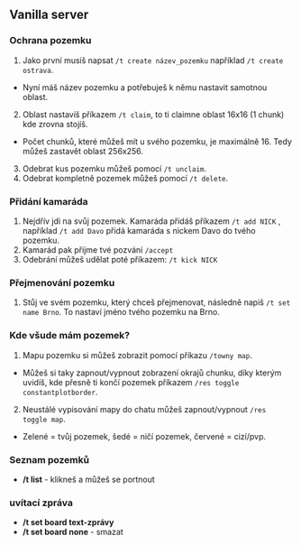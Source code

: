 ## Vanilla server
### Ochrana pozemku

1. Jako první musíš napsat `/t create název_pozemku` například `/t create ostrava`.  
- Nyní máš název pozemku a potřebuješ k němu nastavit samotnou oblast. 
2. Oblast nastavíš příkazem `/t claim`, to ti claimne oblast 16x16 (1 chunk) kde zrovna stojíš.  
- Počet chunků, které můžeš mít u svého pozemku, je maximálně 16. Tedy můžeš zastavět oblast 256x256.
3. Odebrat kus pozemku můžeš pomocí `/t unclaim`.
4. Odebrat kompletně pozemek můžeš pomocí `/t delete`.

### Přidání kamaráda
1. Nejdřív jdi na svůj pozemek. Kamaráda přidáš příkazem `/t add NICK` , například `/t add Davo` přidá kamaráda s nickem Davo do tvého pozemku. 
2. Kamarád pak přijme tvé pozvání `/accept`
3. Odebrání můžeš udělat poté příkazem: `/t kick NICK`

### Přejmenování pozemku
1. Stůj ve svém pozemku, který chceš přejmenovat, následně napiš `/t set name Brno`. To nastaví jméno tvého pozemku na Brno.

### Kde všude mám pozemek?
1. Mapu pozemku si můžeš zobrazit pomocí příkazu `/towny map`.
- Můžeš si taky zapnout/vypnout zobrazení okrajů chunku, díky kterým uvidíš, kde přesně ti končí pozemek příkazem `/res toggle constantplotborder`.

2. Neustálé vypisování mapy do chatu můžeš zapnout/vypnout `/res toggle map`.

- Zelené = tvůj pozemek, šedé = ničí pozemek, červené = cizí/pvp.

### Seznam pozemků
- **/t list** - klikneš a můžeš se portnout

### uvítací zpráva
- **/t set board text-zprávy**
- **/t set board none** - smazat
